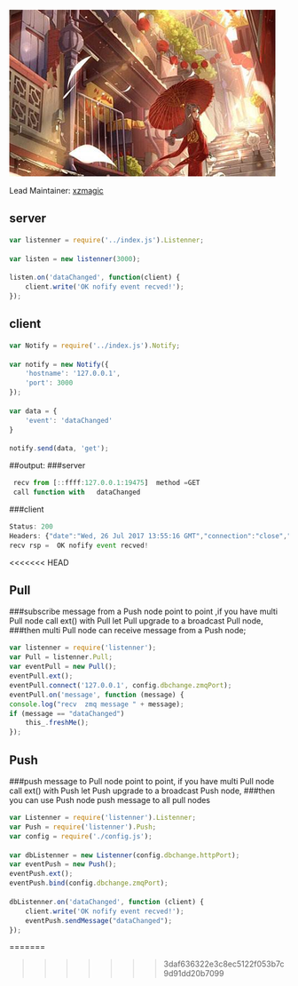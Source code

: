 ![listenner Logo](https://github.com/xzmagic/listenner/blob/master/listennerLogo.png)

Lead Maintainer: [xzmagic](https://github.com/xzmagic)

## server

```js
var listenner = require('../index.js').Listenner;

var listen = new listenner(3000);

listen.on('dataChanged', function(client) {
    client.write('OK nofify event recved!');
});
```

## client

```js
var Notify = require('../index.js').Notify;

var notify = new Notify({
    'hostname': '127.0.0.1',
    'port': 3000
});

var data = {
    'event': 'dataChanged'
}

notify.send(data, 'get');
```

##output:
###server
```js
 recv from [::ffff:127.0.0.1:19475]  method =GET
 call function with   dataChanged
```

###client

```js
Status: 200
Headers: {"date":"Wed, 26 Jul 2017 13:55:16 GMT","connection":"close","transfer-encoding":"chunked"}
recv rsp =  OK nofify event recved!
```
<<<<<<< HEAD

## Pull  
###subscribe message from a Push node point to point  ,if you have multi Pull node  call ext() with Pull  let Pull upgrade  to a broadcast Pull node,
###then multi Pull node can receive message from a Push node;
```js
var listenner = require('listenner');
var Pull = listenner.Pull;
var eventPull = new Pull();
eventPull.ext();
eventPull.connect('127.0.0.1', config.dbchange.zmqPort);
eventPull.on('message', function (message) {
console.log("recv  zmq message " + message);
if (message == "dataChanged")
    this_.freshMe();
});
```

## Push  
###push message to  Pull node  point to point, if you have multi Pull node  call ext() with Push let Push upgrade  to a broadcast Push node,
###then you can use Push node  push message to  all pull nodes
```js
var Listenner = require('listenner').Listenner;
var Push = require('listenner').Push;
var config = require('./config.js');

var dbListenner = new Listenner(config.dbchange.httpPort);
var eventPush = new Push();
eventPush.ext();
eventPush.bind(config.dbchange.zmqPort);

dbListenner.on('dataChanged', function (client) {
    client.write('OK nofify event recved!');
    eventPush.sendMessage("dataChanged");
});
```
=======
>>>>>>> 3daf636322e3c8ec5122f053b7c9d91dd20b7099
